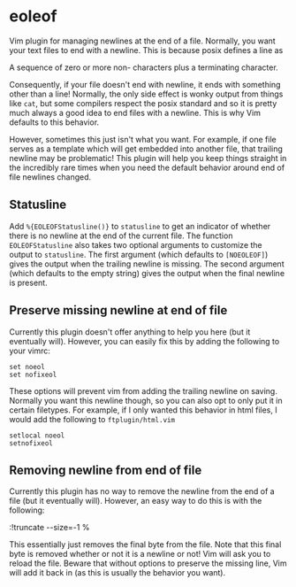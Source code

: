 eoleof
======
Vim plugin for managing newlines at the end of a file. Normally, you want your
text files to end with a newline. This is because posix defines a line as

A sequence of zero or more non-<newline> characters plus a terminating <newline> character.

Consequently, if your file doesn't end with newline, it ends with something
other than a line! Normally, the only side effect is wonky output from things
like `cat`, but some compilers respect the posix standard and so it is pretty
much always a good idea to end files with a newline. This is why Vim defaults
to this behavior.

However, sometimes this just isn't what you want. For example, if one file
serves as a template which will get embedded into another file, that trailing
newline may be problematic! This plugin will help you keep things straight in
the incredibly rare times when you need the default behavior around end of file
newlines changed.

Statusline
----------
Add `%{EOLEOFStatusline()}` to `statusline` to get an indicator of whether
there is no newline at the end of the current file. The function
`EOLEOFStatusline` also takes two optional arguments to customize the output to
`statusline`. The first argument (which defaults to `[NOEOLEOF]`) gives the
output when the trailing newline is missing. The second argument (which
defaults to the empty string) gives the output when the final newline is
present.

Preserve missing newline at end of file
---------------------------------------
Currently this plugin doesn't offer anything to help you here (but it
eventually will). However, you can easily fix this by adding the following to
your vimrc:

    set noeol
    set nofixeol

These options will prevent vim from adding the trailing newline on saving.
Normally you want this newline though, so you can also opt to only put it in
certain filetypes. For example, if I only wanted this behavior in html files, I
would add the following to `ftplugin/html.vim`

    setlocal noeol
    setnofixeol

Removing newline from end of file
---------------------------------
Currently this plugin has no way to remove the newline from the end of a file
(but it eventually will). However, an easy way to do this is with the
following:

  :!truncate --size=-1 %

This essentially just removes the final byte from the file. Note that this
final byte is removed whether or not it is a newline or not! Vim will ask you
to reload the file. Beware that without options to preserve the missing line,
Vim will add it back in (as this is usually the behavior you want).